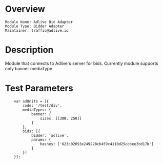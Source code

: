 # Overview
```
Module Name: Adlive Bid Adapter
Module Type: Bidder Adapter
Maintainer: traffic@adlive.io
```

# Description
Module that connects to Adlive's server for bids.
Currently module supports only banner mediaType.

# Test Parameters
```
    var adUnits = [{
        code: '/test/div',
        mediaTypes: {
            banner: {
                sizes: [[300, 250]]
            }
        },
        bids: [{
            bidder: 'adlive',
            params: {
                hashes: ['623c02093e249228cb459c4118d25cdbee3bd17b']
            }
        }]
    }];
```
